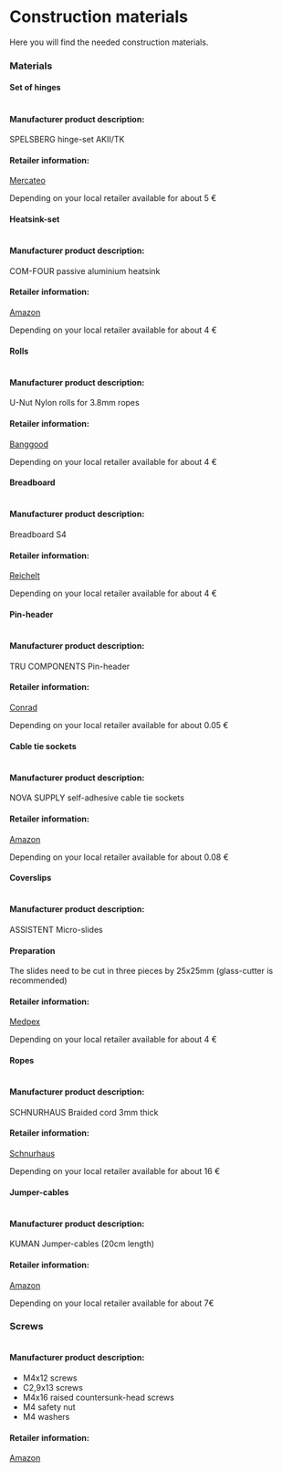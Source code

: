 # Construction materials

Here you will find the needed construction materials.



### Materials

#### Set of hinges

<img src="/images/hinges.jpg" alt="" />

#### Manufacturer product description:

SPELSBERG hinge-set AKII/TK 

#### Retailer information:

[Mercateo](<http://www.mercateo.com/p/1082-2829139/SPELSBERG_Scharnierset_AKII_TK_ab_TK_1811_ASS_GRO.html>)

Depending on your local retailer available for about 5 €





#### Heatsink-set

<img src="/images/heatsink.jpg" alt="" />

#### Manufacturer product description:

COM-FOUR passive aluminium heatsink

#### Retailer information:

[Amazon](<[https://www.amazon.de/com-four%C2%AE-passive-K%C3%BChlk%C3%B6rper-verschiedenen-Raspberry/dp/B00GN82NTE/ref=pd_day0_hl_147_1/260-4653433-8888807?_encoding=UTF8&pd_rd_i=B00GN82NTE&pd_rd_r=057437fc-c4c8-4ce3-aeaa-75a3ab64c4a7&pd_rd_w=s8gSE&pd_rd_wg=T7n8a&pf_rd_p=2201c3c9-4bbe-45b3-9e49-7948d9b16246&pf_rd_r=Z353K7JHQX43PNP7SJ2B&psc=1&refRID=Z353K7JHQX43PNP7SJ2B](https://www.amazon.de/com-four®-passive-Kühlkörper-verschiedenen-Raspberry/dp/B00GN82NTE/ref=pd_day0_hl_147_1/260-4653433-8888807?_encoding=UTF8&pd_rd_i=B00GN82NTE&pd_rd_r=057437fc-c4c8-4ce3-aeaa-75a3ab64c4a7&pd_rd_w=s8gSE&pd_rd_wg=T7n8a&pf_rd_p=2201c3c9-4bbe-45b3-9e49-7948d9b16246&pf_rd_r=Z353K7JHQX43PNP7SJ2B&psc=1&refRID=Z353K7JHQX43PNP7SJ2B)>)

Depending on your local retailer available for about 4 €





#### Rolls

<img src="/images/rolls.jpg" alt="" />

#### Manufacturer product description:

U-Nut Nylon rolls for 3.8mm ropes

#### Retailer information:

[Banggood](<https://de.banggood.com/4pcs-5x24x7mm-U-Groove-Nylon-Round-Pulley-Wheel-Roller-For-3_8mm-Rope-Ball-Bearing-p-1328158.html?rmmds=search&cur_warehouse=CN>)

Depending on your local retailer available for about 4 €





#### Breadboard

<img src="/images/board.jpg" alt="" />

#### Manufacturer product description:

Breadboard S4

#### Retailer information:

[Reichelt](<https://www.reichelt.de/experimentier-slide-steckboard-300-100-kontakte-steckboard-s4-p177331.html>)

Depending on your local retailer available for about 4 €





#### Pin-header

<img src="/images/header.jpg" alt="" />

#### Manufacturer product description:

TRU COMPONENTS Pin-header

#### Retailer information:

[Conrad](<https://www.conrad.de/de/p/tru-components-stiftleiste-standard-anzahl-reihen-1-polzahl-je-reihe-2-tc-18863-13-002-00-1-st-1560728.html>)

Depending on your local retailer available for about 0.05 €





#### Cable tie sockets

<img src="/images/sockets.jpg" alt="" />

#### Manufacturer product description:

NOVA SUPPLY self-adhesive cable tie sockets

#### Retailer information:

[Amazon](<https://www.amazon.com/Adhesive-Backed-Mounts-Nova-Supply-Professional-Grade/dp/B06XNBS6TG/ref=pd_lpo_sbs_23_img_0?_encoding=UTF8&psc=1&refRID=F05SNB9RB63Z09JHDMS3>)

Depending on your local retailer available for about 0.08 €





#### Coverslips

<img src="/images/coverslips.jpg" alt="" />

#### Manufacturer product description:

ASSISTENT Micro-slides

#### Preparation

The slides need to be cut in three pieces by 25x25mm (glass-cutter is recommended)

#### Retailer information:

[Medpex](<https://www.medpex.de/objekttraeger-26x76-mm-p3136616>)

Depending on your local retailer available for about 4 €





#### Ropes

<img src="/images/rope.jpg" alt="" />

#### Manufacturer product description:

SCHNURHAUS Braided cord 3mm thick

#### Retailer information:

[Schnurhaus](<https://www.schnurhaus-onlineshop.de/epages/15508078.sf/de_DE/?ObjectPath=/Shops/15508078/Products/03-39431818/SubProducts/03-39431818-100>)

Depending on your local retailer available for about 16 €





#### Jumper-cables

<img src="/images/jumper.jpg" alt="" />

#### Manufacturer product description:

KUMAN Jumper-cables (20cm length)

#### Retailer information:

[Amazon](<https://www.amazon.de/Kuman-120pcs-Multicolored-Female-Breadboard/dp/B01BV3Z342?ref_=fsclp_pl_dp_2>)

Depending on your local retailer available for about 7€





### Screws

<img src="/images/screws.jpg" alt="" />

#### Manufacturer product description:

- M4x12 screws
- C2,9x13 screws
- M4x16 raised countersunk-head screws
- M4 safety nut
- M4 washers

#### Retailer information:

[Amazon](<[https://www.amazon.de/St%C3%BCck-Zylinderschrauben-M4x12-Edelstahl-Schlitz/dp/B008ZQ87ZG/ref=sr_1_1?__mk_de_DE=%C3%85M%C3%85%C5%BD%C3%95%C3%91&keywords=dresselhaus+m4x12&qid=1563800325&s=gateway&sr=8-1](https://www.amazon.de/Stück-Zylinderschrauben-M4x12-Edelstahl-Schlitz/dp/B008ZQ87ZG/ref=sr_1_1?__mk_de_DE=ÅMÅŽÕÑ&keywords=dresselhaus+m4x12&qid=1563800325&s=gateway&sr=8-1)>)





